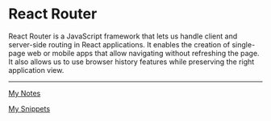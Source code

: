 # React Router

React Router is a JavaScript framework that lets us handle client and server-side routing in React applications. It enables the creation of single-page web or mobile apps that allow navigating without refreshing the page. It also allows us to use browser history features while preserving the right application view.

---

[My Notes](React%20Router%201b2aeacbb29981ffbbe3dff4bf64f594/My%20Notes%201b2aeacbb29981529405efea55cd4172.md)

[My Snippets](React%20Router%201b2aeacbb29981ffbbe3dff4bf64f594/My%20Snippets%201b2aeacbb29981429e29c4bb5c4fdea4.md)